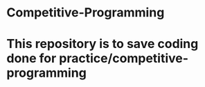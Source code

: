 # Competitive-Programming

# This repository is to save coding done for practice/competitive-programming

